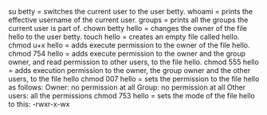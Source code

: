 su betty          = switches the current user to the user betty.
whoami            = prints the effective username of the current user.
groups         	  = prints all the groups the current user is part of.
chown betty hello = changes the owner of the file hello to the user betty.
touch hello       = creates an empty file called hello.
chmod u+x hello   = adds execute permission to the owner of the file hello.
chmod 754 hello   = adds execute permission to the owner and the group owner, and read permission to other users, to the file hello.
chmod 555 hello   = adds execution permission to the owner, the group owner and the other users, to the file hello
chmod 007 hello   = sets the permission to the file hello as follows:
      	  	    Owner: no permission at all
		    Group: no permission at all
		    Other users: all the permissions
chmod 753 hello   = sets the mode of the file hello to this: -rwxr-x-wx
